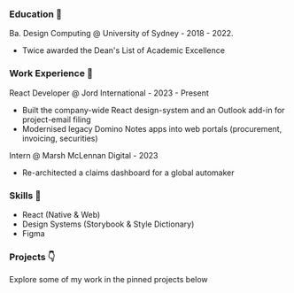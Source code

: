 ### Education 🏫
Ba. Design Computing @ University of Sydney - 2018 - 2022. <br>
- Twice awarded the Dean's List of Academic Excellence

### Work Experience 🏢
React Developer @ Jord International - 2023 - Present <br>
- Built the company-wide React design-system and an Outlook add-in for project-email filing 
- Modernised legacy Domino Notes apps into web portals (procurement, invoicing, securities)

Intern @ Marsh McLennan Digital - 2023 <br>
- Re-architected a claims dashboard for a global automaker

### Skills 🧰
- React (Native & Web)
- Design Systems (Storybook & Style Dictionary)
- Figma 

### Projects 👇
Explore some of my work in the pinned projects below 
